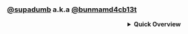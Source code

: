 <div align="center">

### [@supadumb](https://github.com/supadumb) a.k.a [@bunmamd4cb13t](https://github.com/bunmamd4cb13t)

</div>

<div align="right">
    <details>
        <summary><strong>Quick Overview</strong></summary>
        <br>
        <div align="right">
            <a href="https://app.hackthebox.com/profile/928801"><img src="https://img.shields.io/badge/HackTheBox-9FEF00.svg?style=for-the-badge&logo=Hack-The-Box&logoColor=black" alt="Hack The Box"></a>
            <a href="https://tryhackme.com/p/bunmamd4cb13t"><img src="https://img.shields.io/badge/TryHackMe-212C42.svg?style=for-the-badge&logo=TryHackMe&logoColor=white" alt="Try Hack Me"></a>
        </div>
    </details>
</div>
